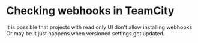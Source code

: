 # Checking webhooks in TeamCity

It is possible that projects with read only UI don't allow installing webhooks
Or may be it just happens when versioned settings get updated.
